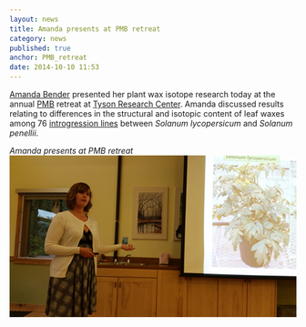 ```yaml
---
layout: news
title: Amanda presents at PMB retreat
category: news 
published: true 
anchor: PMB_retreat
date: 2014-10-10 11:53
---
```


[Amanda Bender](http://bradleylab.wustl.edu/team/amanda/) presented her plant wax isotope research today at the annual [PMB](http://dbbs.wustl.edu/divprograms/PlantMicroBioSci/Pages/default.aspx) retreat at [Tyson Research Center](http://www.tyson.wustl.edu). Amanda discussed results relating to differences in the structural and isotopic content of leaf waxes among 76 [introgression lines](http://zamir.sgn.cornell.edu/Qtl/il_story.htm) between *Solanum lycopersicum* and *Solanum penellii*. 

*Amanda presents at PMB retreat*    
![Amanda presents at PMB retreat](/news/images/20141010_093755.jpg)  